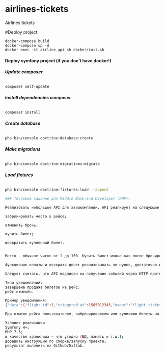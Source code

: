 # airlines-tickets
Airlines tickets

#Deploy project
```
docker-compose build
docker-compose up -d
docker exec -it airline_api sh docker/init.sh
```

#### Deploy symfony project (if you don't have docker!)

###### __Update composer__
```bash
composer self-update

```

###### __Install dependencies composer__
```bash
composer install

```

###### __Create database__
```bash
php bin/console doctrine:database:create

```

###### __Make migrations__
```bash
php bin/console doctrine:migrations:migrate

```
###### __Load fixtures__
```bash
php bin/console doctrine:fixtures:load --append

### Тестовое задание для Middle Back-end Developer (PHP):

Реализовать небольшое API для авиакомпании. API реагирует на следующие запросы-команды пользователя:

забронировать место в рейсе;

отменить бронь;

купить билет;

возвратить купленный билет.


Место - обычное число от 1 до 150. Купить билет можно как после бронирования, так и без него.

Функционал оплаты и возврата денег реализовывать не нужно, достаточно изменить состояние.

Следует считать, что API подписан на получение событий через HTTP протокол (callback-уведомления) на один из своих адресов. К примеру, http://localhost/api/v1/callback/events.

Типы уведомлений:
завершена продажа билетов на рейс;
рейс отменён.

Пример уведомления:
{"data":{"flight_id":1,"triggered_at":1585012345,"event":"flight_ticket_sales_completed","secret_key":"a1b2c3d4e5f6a1b2c3d4e5f6"}}

При отмене рейса пользователям, забронировавшим или купившим билеты на этот рейс, в фоновом режиме (асинхронно) отправляются эл. письма об отмене рейса. В случае ответа на событие HTTP кодом отличным от 200 событие будет повторно получено через некоторый промежуток времени.

Условия реализации
Symfony 4+;
PHP 7.3;
в качестве хранилища — что угодно (БД, память и т.д.);
добавить инструкцию по сборке/запуску проекта;
результат выложить на Github/Gitlab.
